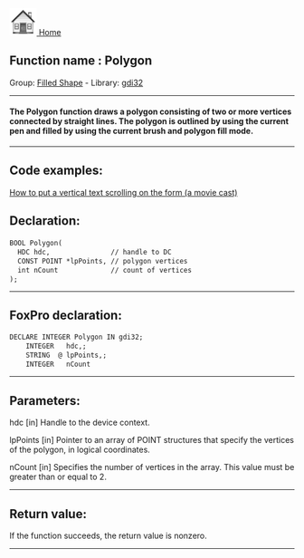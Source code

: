 [<img src="../../images/home.png"> Home ](https://github.com/VFPX/Win32API)  

## Function name : Polygon
Group: [Filled Shape](../../functions_group.md#Filled_Shape)  -  Library: [gdi32](../../libraries.md#gdi32)  
***  


#### The Polygon function draws a polygon consisting of two or more vertices connected by straight lines. The polygon is outlined by using the current pen and filled by using the current brush and polygon fill mode.
***  


## Code examples:
[How to put a vertical text scrolling on the form (a movie cast)](../../samples/sample_354.md)  

## Declaration:
```foxpro  
BOOL Polygon(
  HDC hdc,               // handle to DC
  CONST POINT *lpPoints, // polygon vertices
  int nCount             // count of vertices
);  
```  
***  


## FoxPro declaration:
```foxpro  
DECLARE INTEGER Polygon IN gdi32;
	INTEGER   hdc,;
	STRING  @ lpPoints,;
	INTEGER   nCount  
```  
***  


## Parameters:
hdc 
[in] Handle to the device context. 

lpPoints 
[in] Pointer to an array of POINT structures that specify the vertices of the polygon, in logical coordinates. 

nCount 
[in] Specifies the number of vertices in the array. This value must be greater than or equal to 2.   
***  


## Return value:
If the function succeeds, the return value is nonzero.  
***  

